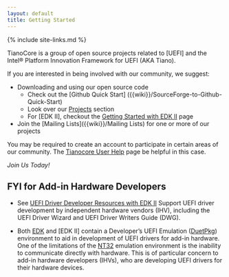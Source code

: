 ```yaml
---
layout: default
title: Getting Started
---
```

{% include site-links.md %}

TianoCore is a group of open source projects related to [UEFI] and
the Intel&reg; Platform Innovation Framework for UEFI (AKA Tiano).

If you are interested in being involved with our community, we suggest:

* Downloading and using our open source code
  * Check out the  [Github Quick Start] ({{wiki}}/SourceForge-to-Github-Quick-Start)
  * Look over our [Projects]({{wiki}}/Additional-Projects) section 
  * For [EDK II], checkout the [Getting Started with EDK
    II]({{wiki}}/Getting%20Started%20with%20EDK%20II) page
* Join the [Mailing Lists]({{wiki}}/Mailing Lists) for one or more of our projects

You may be required to create an account to participate in certain
areas of our community. The [Tianocore User
Help]({{wiki}}/Tianocore%20User%20Help) page be helpful in this case.

*Join Us Today!*

## FYI for Add-in Hardware Developers

* See [UEFI Driver Developer Resources with EDK
  II]({{wiki}}/Driver_Developer) Support UEFI driver development by
  independent hardware vendors (IHV), including the UEFI Driver Wizard
  and UEFI Driver Writers Guide (DWG).

* Both [EDK]({{wiki}}/EDK) and [EDK II] contain a Developer’s UEFI
  Emulation ([DuetPkg]({{wiki}}/DuetPkg)) environment to aid in
  development of UEFI drivers for add-in hardware. One of the
  limitations of the [NT32]({{wiki}}/NT32) emulation environment is
  the inability to communicate directly with hardware. This is of
  particular concern to add-in hardware developers (IHVs), who are
  developing UEFI drivers for their hardware devices.

